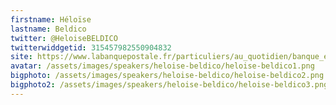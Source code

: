 ```yaml
---
firstname: Héloïse 
lastname: Beldico
twitter: @HeloiseBELDICO
twitterwiddgetid: 315457982550904832
site: https://www.labanquepostale.fr/particuliers/au_quotidien/banque_en_ligne.html
avatar: /assets/images/speakers/heloise-beldico/heloise-beldico1.png
bigphoto: /assets/images/speakers/heloise-beldico/heloise-beldico2.png
bigphoto2: /assets/images/speakers/heloise-beldico/heloise-beldico3.png
---
```


